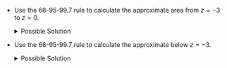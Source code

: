 -   Use the 68-95-99.7 rule to calculate the approximate area from $z = -3$ to $z=0$.

    <details>

    <summary>Possible Solution</summary>

    The area within 3 standard deviation of the mean is approximately 0.997.

    ![](fig_approx_3stdev.png)

    The distribution is symmetric so the area from $z=0$ to $z=3$ will be half of 0.997.

    0.997/2 = 0.4985

    The area from $z = -3$ to $z=0$ will be approximately 0.4985 (or 49.85% of the total area).

    -   *What does that tell you about the area from* $z = 0$ *to* $z=3$*?*

        <details>

        <summary>Possible Solution</summary>

        Because the distribution is symmetric, it will be the same as the area from $z = -3$ to $z = 0$ (or 49.85% of the total area).

        </details>

    </details>

-   Use the 68-95-99.7 rule to calculate the approximate below $z=-3$.

    <details>

    <summary>Possible Solution</summary>

    The area within 3 standard deviation of the mean is approximately 0.997.

    ![](fig_approx_3stdev.png)

    The total area is 1, so the area in both tails combine will be 1-0.997 = 0.003.

    Since the distribution is symmetric, the area in the left tail will be half of that, 0.003/2 = 0.0015.

    The area below $z = -3$ will be approximately 0.0015 (or 0.15% of the total area).

    -   *What does that tell you about the area above* $z = 3$*?*

        <details>

        <summary>Possible Solution</summary>

        Because the distribution is symmetric, it will be the same as the area below $z = -3$ (or 0.15% of the total area).

        </details>

    </details>
